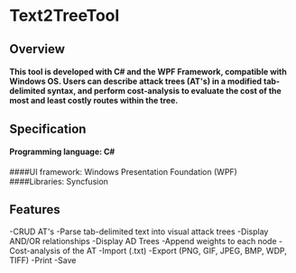 # Text2TreeTool

## Overview

#### This tool is developed with C# and the WPF Framework, compatible with Windows OS. Users can describe attack trees (AT's) in a modified tab-delimited syntax, and perform cost-analysis to evaluate the cost of the most and least costly routes within the tree.

## Specification
#### Programming language: C#
####UI framework: Windows Presentation Foundation (WPF)
####Libraries: Syncfusion


## Features
-CRUD AT's
-Parse tab-delimited text into visual attack trees
-Display AND/OR relationships
-Display AD Trees
-Append weights to each node 
-Cost-analysis of the AT
-Import (.txt)
-Export (PNG, GIF, JPEG, BMP, WDP, TIFF)
-Print
-Save
